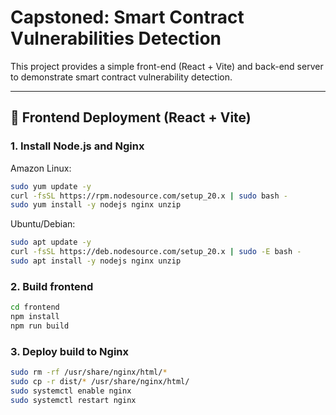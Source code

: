 # Capstoned: Smart Contract Vulnerabilities Detection

This project provides a simple front-end (React + Vite) and back-end server to demonstrate smart contract vulnerability detection.

---

## 🚀 Frontend Deployment (React + Vite)

### 1. Install Node.js and Nginx

Amazon Linux:

```bash
sudo yum update -y
curl -fsSL https://rpm.nodesource.com/setup_20.x | sudo bash -
sudo yum install -y nodejs nginx unzip
```

Ubuntu/Debian:

```bash
sudo apt update -y
curl -fsSL https://deb.nodesource.com/setup_20.x | sudo -E bash -
sudo apt install -y nodejs nginx unzip
```

### 2. Build frontend

```bash
cd frontend
npm install
npm run build
```

### 3. Deploy build to Nginx

```bash
sudo rm -rf /usr/share/nginx/html/*
sudo cp -r dist/* /usr/share/nginx/html/
sudo systemctl enable nginx
sudo systemctl restart nginx
```
